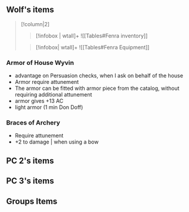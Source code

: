 ## Wolf's items
>[!column|2]
>>[!infobox | wtall]+
>>![[Tables#Fenra inventory]]
>
>>[!infobox| wtall]+
>>![[Tables#Fenra Equipment]]

### Armor of House Wyvin
- advantage on Persuasion checks, when I ask on behalf of the house
- Armor require attunement
- The armor can be fitted with armor piece from the catalog, without requiring additional attunement
- armor gives +13 AC
- light armor (1 min Don Doff)

### Braces of Archery	
- Require attunement
- +2 to damage | when using a bow

## PC 2's items


## PC 3's items




## Groups Items
